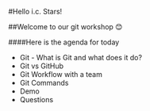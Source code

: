 #Hello i.c. Stars!

##Welcome to our git workshop 😊

####Here is the agenda for today
* Git - What is Git and what does it do?
* Git vs GitHub
* Git Workflow with a team
* Git Commands
* Demo
* Questions

